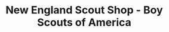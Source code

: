 ---
title: "New England Scout Shop - Boy Scouts of America"
url: /southborough/new-england-scout-shop-boy-scouts-of-america/
shop: outdoor
---